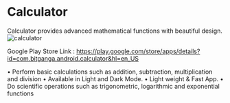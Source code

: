 # Calculator
Calculator provides advanced mathematical functions with beautiful design.
![calculator](https://user-images.githubusercontent.com/70131027/119257622-ef4ae800-bb7a-11eb-8826-2936408b70c4.png)


Google Play Store Link : https://play.google.com/store/apps/details?id=com.bitganga.android.calculator&hl=en_US

• Perform basic calculations such as addition, subtraction, multiplication and division
• Available in Light and Dark Mode.
• Light weight & Fast App.
• Do scientific operations such as trigonometric, logarithmic and exponential functions
